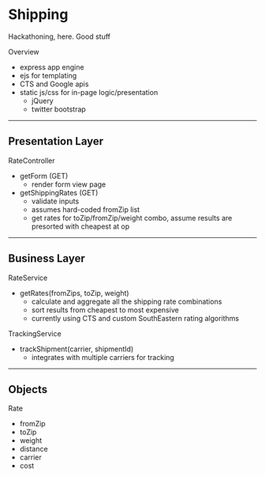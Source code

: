 Shipping
================
Hackathoning, here. Good stuff

Overview
- express app engine
- ejs for templating
- CTS and Google apis
- static js/css for in-page logic/presentation
	- jQuery
	- twitter bootstrap

------------------------------------------------
Presentation Layer
------------------------------------------------

RateController
- getForm (GET)
	- render form view page
- getShippingRates (GET)
	- validate inputs
	- assumes hard-coded fromZip list
	- get rates for toZip/fromZip/weight combo, assume results are presorted with cheapest at op

------------------------------------------------
Business Layer
------------------------------------------------

RateService
- getRates(fromZips, toZip, weight)
	- calculate and aggregate all the shipping rate combinations
	- sort results from cheapest to most expensive
	- currently using CTS and custom SouthEastern rating algorithms

TrackingService
- trackShipment(carrier, shipmentId)
	- integrates with multiple carriers for tracking

------------------------------------------------
Objects
------------------------------------------------

Rate
- fromZip
- toZip
- weight
- distance
- carrier
- cost